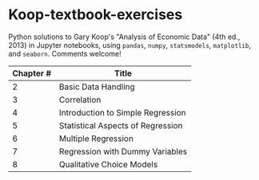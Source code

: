 # Koop-textbook-exercises
Python solutions to Gary Koop's "Analysis of Economic Data" (4th ed., 2013) in Jupyter notebooks, using `pandas`, `numpy`, `statsmodels`, `matplotlib`, and `seaborn`. Comments welcome!

| Chapter #  | Title |
| ------------- | ------------- |
| 2 | Basic Data Handling |
| 3 | Correlation |
| 4 | Introduction to Simple Regression |
| 5 | Statistical Aspects of Regression |
| 6 | Multiple Regression |
| 7 | Regression with Dummy Variables |
| 8 | Qualitative Choice Models |